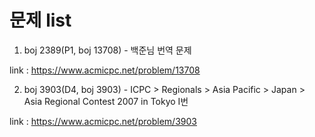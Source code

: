# 문제 list #
1. boj 2389(P1, boj 13708) - 백준님 번역 문제

link : https://www.acmicpc.net/problem/13708

2. boj 3903(D4, boj 3903) - ICPC > Regionals > Asia Pacific > Japan > Asia Regional Contest 2007 in Tokyo I번

link : https://www.acmicpc.net/problem/3903
